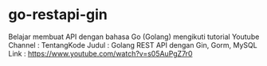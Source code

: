 # go-restapi-gin

Belajar membuat API dengan bahasa Go (Golang) mengikuti tutorial Youtube
Channel  : TentangKode
Judul    : Golang REST API dengan Gin, Gorm, MySQL
Link     : https://www.youtube.com/watch?v=s05AuPgZ7r0
